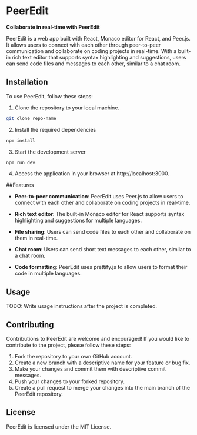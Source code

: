 # PeerEdit
**Collaborate in real-time with PeerEdit**

PeerEdit is a web app built with React, Monaco editor for React, and Peer.js. It allows users to connect with each other through peer-to-peer communication and collaborate on coding projects in real-time. With a built-in rich text editor that supports syntax highlighting and suggestions, users can send code files and messages to each other, similar to a chat room.

## Installation
To use PeerEdit, follow these steps:

1. Clone the repository to your local machine.
```bash
git clone repo-name
```
2. Install the required dependencies
```bash
npm install
```
3. Start the development server
```bash
npm run dev
```
4. Access the application in your browser at http://localhost:3000.

##Features
- **Peer-to-peer communication**: PeerEdit uses Peer.js to allow users to connect with each other and collaborate on coding projects in real-time.

- **Rich text editor**: The built-in Monaco editor for React supports syntax highlighting and suggestions for multiple languages.

- **File sharing**: Users can send code files to each other and collaborate on them in real-time.

- **Chat room**: Users can send short text messages to each other, similar to a chat room.

- **Code formatting**: PeerEdit uses prettify.js to allow users to format their code in multiple languages.

## Usage
TODO: Write usage instructions after the project is completed.

## Contributing
Contributions to PeerEdit are welcome and encouraged! If you would like to contribute to the project, please follow these steps:

1. Fork the repository to your own GitHub account.
2. Create a new branch with a descriptive name for your feature or bug fix.
3. Make your changes and commit them with descriptive commit messages.
4. Push your changes to your forked repository.
5. Create a pull request to merge your changes into the main branch of the PeerEdit repository.

## License
PeerEdit is licensed under the MIT License. 